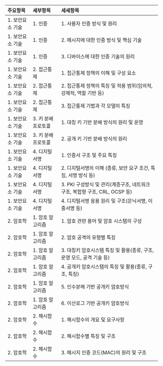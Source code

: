 | 주요항목 | 세부항목 | 세세항목 |
| :--- | :--- | :--- |
| 1. 보안요소 기술 | 1. 인증 | 1. 사용자 인증 방식 및 원리 |
| 1. 보안요소 기술 | 1. 인증 | 2. 메시지에 대한 인증 방식 및 핵심 기술 |
| 1. 보안요소 기술 | 1. 인증 | 3. 디바이스에 대한 인증 기술의 원리 |
| 1. 보안요소 기술 | 2. 접근통제 | 1. 접근통제 정책의 이해 및 구성 요소 |
| 1. 보안요소 기술 | 2. 접근통제 | 2. 접근통제 정책의 특징 및 적용 범위(임의적, 강제적, 역할 기반 등) |
| 1. 보안요소 기술 | 2. 접근통제 | 3. 접근통제 기법과 각 모델의 특징 |
| 1. 보안요소 기술 | 3. 키 분배 프로토콜 | 1. 대칭 키 기반 분배 방식의 원리 및 운영 |
| 1. 보안요소 기술 | 3. 키 분배 프로토콜 | 2. 공개 키 기반 분배 방식의 원리 |
| 1. 보안요소 기술 | 4. 디지털서명  | 1. 인증서 구조 및 주요 특징 |
| 1. 보안요소 기술 | 4. 디지털서명  | 2. 디지털서명의 이해 (종류, 보안 요구 조건, 특징, 서명 방식 등) |
| 1. 보안요소 기술 | 4. 디지털서명  | 3. PKI 구성방식 및 관리(계층구조, 네트워크 구조, 복합형 구조, CRL, OCSP 등) |
| 1. 보안요소 기술 | 4. 디지털서명  | 4. 디지털서명 응용 원리 및 구조(은닉서명, 이중서명 등) |
| 2. 암호학 | 1. 암호 알고리즘 | 1. 암호 관련 용어 및 암호 시스템의 구성 |
| 2. 암호학 | 1. 암호 알고리즘 | 2. 암호 공격의 유형별 특징 |
| 2. 암호학 | 1. 암호 알고리즘 | 3. 대칭키 암호시스템 특징 및 활용(종류, 구조, 운영 모드, 공격 기술 등) |
| 2. 암호학 | 1. 암호 알고리즘 | 4. 공개키 암호시스템의 특징 및 활용(종류, 구조, 특징) |
| 2. 암호학 | 1. 암호 알고리즘 | 5. 인수분해 기반 공개키 암호방식 |
| 2. 암호학 | 1. 암호 알고리즘 | 6. 이산로그 기반 공개키 암호방식 |
| 2. 암호학 | 2. 해시함수 | 1. 해시함수의 개요 및 요구사항 |
| 2. 암호학 | 2. 해시함수 | 2. 해시함수별 특징 및 구조 |
| 2. 암호학 | 2. 해시함수 | 3. 메시지 인증 코드(MAC)의 원리 및 구조 |